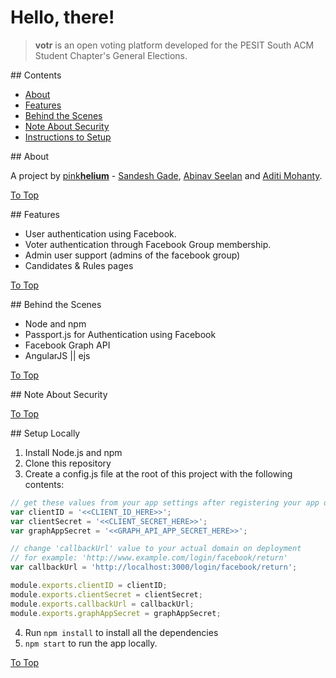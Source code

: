 # Hello, there!

> **votr** is an open voting platform developed for the PESIT South ACM Student Chapter's General Elections.

<a name="contents"/>
## Contents

* [About](#about)
* [Features](#feat)
* [Behind the Scenes](#req)
* [Note About Security](#security)
* [Instructions to Setup](#setup)

<a name="about"/>
## About

A project by [pink**helium**](https://github.com/pinkhelium) - [Sandesh Gade](https://github.com/cyberbeast), [Abinav Seelan](https://github.com/abinavseelan) and [Aditi Mohanty](https://github.com/rheaditi).

[To Top](#contents)

<a name="feat"/>
## Features

* User authentication using Facebook.
* Voter authentication through Facebook Group membership.
* Admin user support (admins of the facebook group)
* Candidates & Rules pages

[To Top](#contents)

<a name="req"/>
## Behind the Scenes

* Node and npm
* Passport.js for Authentication using Facebook
* Facebook Graph API
* AngularJS || ejs

[To Top](#contents)

<a name="security"/>
## Note About Security

[To Top](#contents)

<a name="setup"/>
## Setup Locally

1. Install Node.js and npm
2. Clone this repository
3. Create a config.js file at the root of this project with the following contents:  
  ```js
  // get these values from your app settings after registering your app on https://developers.facebook.com
  var clientID = '<<CLIENT_ID_HERE>>';
  var clientSecret = '<<CLIENT_SECRET_HERE>>';
  var graphAppSecret = '<<GRAPH_API_APP_SECRET_HERE>>';
  
  // change 'callbackUrl' value to your actual domain on deployment
  // for example: 'http://www.example.com/login/facebook/return'
  var callbackUrl = 'http://localhost:3000/login/facebook/return'; 
  
  module.exports.clientID = clientID;
  module.exports.clientSecret = clientSecret;
  module.exports.callbackUrl = callbackUrl;
  module.exports.graphAppSecret = graphAppSecret;
  ```
4. Run `npm install` to install all the dependencies
5. `npm start` to run the app locally.
  
[To Top](#contents)
